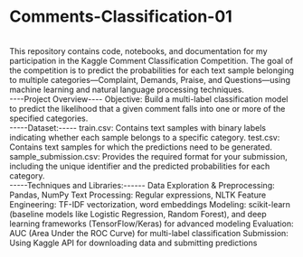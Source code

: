 # Comments-Classification-01
<br>
This repository contains code, notebooks, and documentation for my participation in the Kaggle Comment Classification Competition. The goal of the competition is to predict the probabilities for each text sample belonging to multiple categories—Complaint, Demands, Praise, and Questions—using machine learning and natural language processing techniques.
<br>
----Project Overview----
Objective:
Build a multi-label classification model to predict the likelihood that a given comment falls into one or more of the specified categories.
<br>
-----Dataset:-----
train.csv: Contains text samples with binary labels indicating whether each sample belongs to a specific category.
test.csv: Contains text samples for which the predictions need to be generated.
sample_submission.csv: Provides the required format for your submission, including the unique identifier and the predicted probabilities for each category.
<br>
-----Techniques and Libraries:------
Data Exploration & Preprocessing: Pandas, NumPy
Text Processing: Regular expressions, NLTK
Feature Engineering: TF-IDF vectorization, word embeddings
Modeling: scikit-learn (baseline models like Logistic Regression, Random Forest), and deep learning frameworks (TensorFlow/Keras) for advanced modeling
Evaluation: AUC (Area Under the ROC Curve) for multi-label classification
Submission: Using Kaggle API for downloading data and submitting predictions

